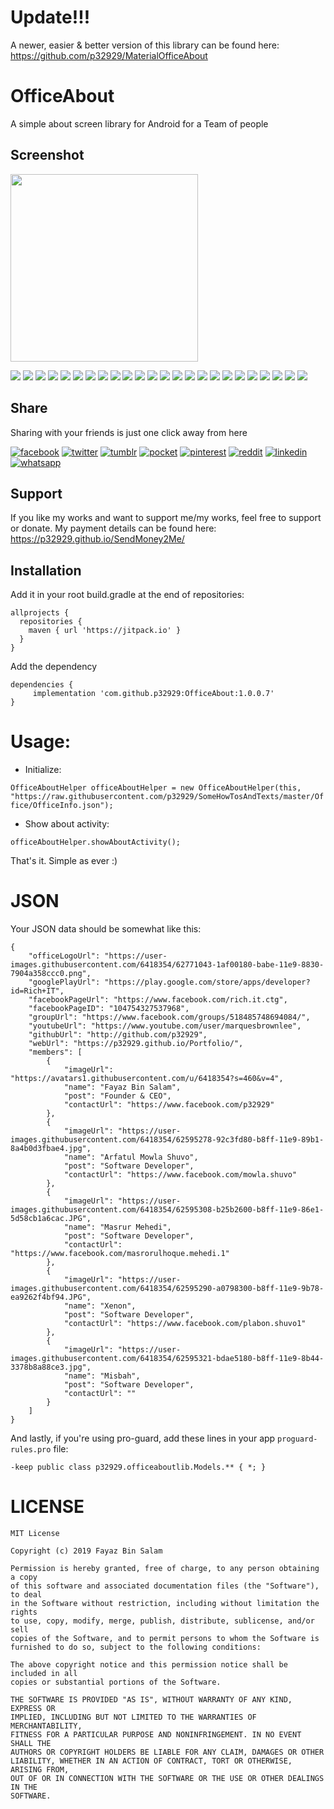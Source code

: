 # Update!!!
A newer, easier & better version of this library can be found here: https://github.com/p32929/MaterialOfficeAbout

# OfficeAbout
A simple about screen library for Android for a Team of people

## Screenshot

<img src="https://user-images.githubusercontent.com/6418354/61729396-e7f8fe80-ad98-11e9-9477-9c0b4f8943ba.png" width="300">

[![](https://badgen.net/github/release/p32929/OfficeAbout)]() [![](https://badgen.net/github/release/p32929/OfficeAbout/stable)]() [![](https://badgen.net/github/tag/p32929/OfficeAbout)]() [![](https://badgen.net/github/watchers/p32929/OfficeAbout)]() [![](https://badgen.net/github/checks/p32929/OfficeAbout)]() [![](https://badgen.net/github/status/p32929/OfficeAbout)]() [![](https://badgen.net/github/stars/p32929/OfficeAbout)]() [![](https://badgen.net/github/forks/p32929/OfficeAbout)]() [![](https://badgen.net/github/issues/p32929/OfficeAbout)]() [![](https://badgen.net/github/open-issues/p32929/OfficeAbout)]() [![](https://badgen.net/github/closed-issues/p32929/OfficeAbout)]() [![](https://badgen.net/github/label-issues/p32929/OfficeAbout/help-wanted/open)]() [![](https://badgen.net/github/prs/p32929/OfficeAbout)]() [![](https://badgen.net/github/open-prs/p32929/OfficeAbout)]() [![](https://badgen.net/github/closed-prs/p32929/OfficeAbout)]() [![](https://badgen.net/github/merged-prs/p32929/OfficeAbout)]() [![](https://badgen.net/github/commits/p32929/OfficeAbout)]() [![](https://badgen.net/github/last-commit/p32929/OfficeAbout)]() [![](https://badgen.net/github/branches/p32929/OfficeAbout)]() [![](https://badgen.net/github/releases/p32929/OfficeAbout)]() [![](https://badgen.net/github/tags/p32929/OfficeAbout)]() [![](https://badgen.net/github/license/p32929/OfficeAbout)]() [![](https://badgen.net/github/contributors/p32929/OfficeAbout)]() [![](https://badgen.net/github/dependents-pkg/p32929/OfficeAbout)]() 

## Share
Sharing with your friends is just one click away from here

[![facebook](https://image.flaticon.com/icons/png/32/124/124010.png)](https://www.facebook.com/sharer/sharer.php?u=https://github.com/p32929/OfficeAbout)
[![twitter](https://image.flaticon.com/icons/png/32/124/124021.png)](https://twitter.com/intent/tweet?source=https://github.com/p32929/OfficeAbout)
[![tumblr](https://image.flaticon.com/icons/png/32/124/124012.png)](https://www.tumblr.com/share?v=3&u=https://github.com/p32929/OfficeAbout)
[![pocket](https://image.flaticon.com/icons/png/32/732/732238.png)](https://getpocket.com/save?url=https://github.com/p32929/OfficeAbout)
[![pinterest](https://image.flaticon.com/icons/png/32/124/124039.png)](https://pinterest.com/pin/create/button/?url=https://github.com/p32929/OfficeAbout)
[![reddit](https://image.flaticon.com/icons/png/32/2111/2111589.png)](https://www.reddit.com/submit?url=https://github.com/p32929/OfficeAbout)
[![linkedin](https://image.flaticon.com/icons/png/32/1409/1409945.png)](https://www.linkedin.com/shareArticle?mini=true&url=https://github.com/p32929/OfficeAbout)
[![whatsapp](https://image.flaticon.com/icons/png/32/733/733585.png)](https://api.whatsapp.com/send?text=https://github.com/p32929/OfficeAbout)

## Support
If you like my works and want to support me/my works, feel free to support or donate. My payment details can be found here: https://p32929.github.io/SendMoney2Me/

## Installation
Add it in your root build.gradle at the end of repositories:
```
allprojects {
  repositories {
    maven { url 'https://jitpack.io' }
  }
}
```

Add the dependency
```
dependencies {
     implementation 'com.github.p32929:OfficeAbout:1.0.0.7'
}
```

# Usage:
* Initialize:

`OfficeAboutHelper officeAboutHelper = new OfficeAboutHelper(this, "https://raw.githubusercontent.com/p32929/SomeHowTosAndTexts/master/Office/OfficeInfo.json");`

* Show about activity:

`officeAboutHelper.showAboutActivity();`

That's it. Simple as ever :)

# JSON
Your JSON data should be somewhat like this:
```
{
    "officeLogoUrl": "https://user-images.githubusercontent.com/6418354/62771043-1af00180-babe-11e9-8830-7904a358ccc0.png",
    "googlePlayUrl": "https://play.google.com/store/apps/developer?id=Rich+IT",
    "facebookPageUrl": "https://www.facebook.com/rich.it.ctg",
    "facebookPageID": "104754327537968",
    "groupUrl": "https://www.facebook.com/groups/518485748694084/",
    "youtubeUrl": "https://www.youtube.com/user/marquesbrownlee",
    "githubUrl": "http://github.com/p32929",
    "webUrl": "https://p32929.github.io/Portfolio/",
    "members": [
        {
            "imageUrl": "https://avatars1.githubusercontent.com/u/6418354?s=460&v=4",
            "name": "Fayaz Bin Salam",
            "post": "Founder & CEO",
            "contactUrl": "https://www.facebook.com/p32929"
        },
        {
            "imageUrl": "https://user-images.githubusercontent.com/6418354/62595278-92c3fd80-b8ff-11e9-89b1-8a4b0d3fbae4.jpg",
            "name": "Arfatul Mowla Shuvo",
            "post": "Software Developer",
            "contactUrl": "https://www.facebook.com/mowla.shuvo"
        },
        {
            "imageUrl": "https://user-images.githubusercontent.com/6418354/62595308-b25b2600-b8ff-11e9-86e1-5d58cb1a6cac.JPG",
            "name": "Masrur Mehedi",
            "post": "Software Developer",
            "contactUrl": "https://www.facebook.com/masrorulhoque.mehedi.1"
        },
        {
            "imageUrl": "https://user-images.githubusercontent.com/6418354/62595290-a0798300-b8ff-11e9-9b78-ea9262f4bf94.JPG",
            "name": "Xenon",
            "post": "Software Developer",
            "contactUrl": "https://www.facebook.com/plabon.shuvo1"
        },
        {
            "imageUrl": "https://user-images.githubusercontent.com/6418354/62595321-bdae5180-b8ff-11e9-8b44-3378b8a88ce3.jpg",
            "name": "Misbah",
            "post": "Software Developer",
            "contactUrl": ""
        }
    ]
}
```

And lastly, if you're using pro-guard, add these lines in your app `proguard-rules.pro` file:

`-keep public class p32929.officeaboutlib.Models.** { *; }`

# LICENSE
```
MIT License

Copyright (c) 2019 Fayaz Bin Salam

Permission is hereby granted, free of charge, to any person obtaining a copy
of this software and associated documentation files (the "Software"), to deal
in the Software without restriction, including without limitation the rights
to use, copy, modify, merge, publish, distribute, sublicense, and/or sell
copies of the Software, and to permit persons to whom the Software is
furnished to do so, subject to the following conditions:

The above copyright notice and this permission notice shall be included in all
copies or substantial portions of the Software.

THE SOFTWARE IS PROVIDED "AS IS", WITHOUT WARRANTY OF ANY KIND, EXPRESS OR
IMPLIED, INCLUDING BUT NOT LIMITED TO THE WARRANTIES OF MERCHANTABILITY,
FITNESS FOR A PARTICULAR PURPOSE AND NONINFRINGEMENT. IN NO EVENT SHALL THE
AUTHORS OR COPYRIGHT HOLDERS BE LIABLE FOR ANY CLAIM, DAMAGES OR OTHER
LIABILITY, WHETHER IN AN ACTION OF CONTRACT, TORT OR OTHERWISE, ARISING FROM,
OUT OF OR IN CONNECTION WITH THE SOFTWARE OR THE USE OR OTHER DEALINGS IN THE
SOFTWARE.

```
